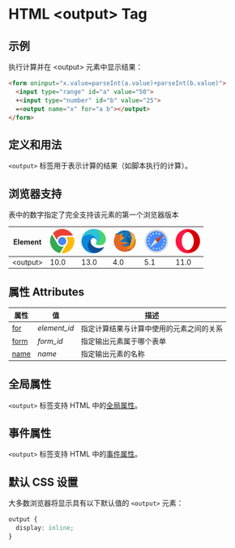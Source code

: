 HTML \<output> Tag
===

## 示例

执行计算并在 \<output> 元素中显示结果：

```html idoc:preview:iframe
<form oninput="x.value=parseInt(a.value)+parseInt(b.value)">
  <input type="range" id="a" value="50">
  +<input type="number" id="b" value="25">
  =<output name="x" for="a b"></output>
</form>
```

## 定义和用法

`<output>` 标签用于表示计算的结果（如脚本执行的计算）。

## 浏览器支持

表中的数字指定了完全支持该元素的第一个浏览器版本

| Element | ![chrome][1] | ![edge][2] | ![firefox][3] | ![safari][4] | ![opera][5] |
| ------- | --- | --- | --- | --- | --- |
| \<output> | 10.0 | 13.0  | 4.0 | 5.1 | 11.0 |

## 属性 Attributes

| 属性 | 值 | 描述 |
| ---- | ---- | ---- |
| [for](./output_for.md)   | *element\_id* | 指定计算结果与计算中使用的元素之间的关系|
| [form](./output_form.md) | *form\_id*    | 指定输出元素属于哪个表单|
| [name](./output_name.md) | *name*        | 指定输出元素的名称|

## 全局属性

`<output>` 标签支持 HTML 中的[全局属性](../reference/standardattributes.md)。

## 事件属性

`<output>` 标签支持 HTML 中的[事件属性](../reference/eventattributes.md)。

## 默认 CSS 设置

大多数浏览器将显示具有以下默认值的 `<output>` 元素：

```css
output {
  display: inline;
}
```

[1]: ../assets/chrome.svg
[2]: ../assets/edge.svg
[3]: ../assets/firefox.svg
[4]: ../assets/safari.svg
[5]: ../assets/opera.svg